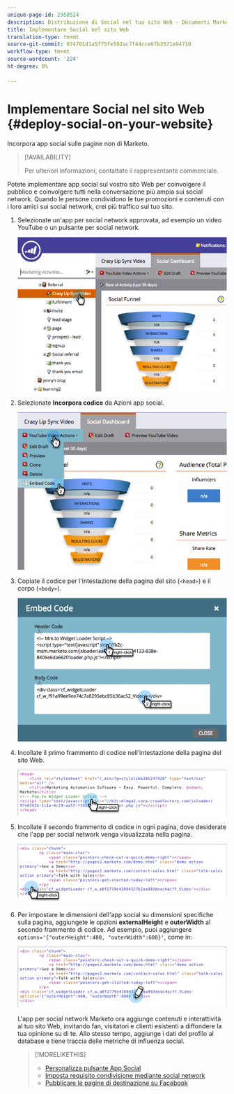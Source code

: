 ```yaml
---
unique-page-id: 2950524
description: Distribuzione di Social nel tuo sito Web - Documenti Marketo - Documentazione prodotto
title: Implementare Social nel sito Web
translation-type: tm+mt
source-git-commit: 074701d1a5f75fe592ac7f44cce6fb3571e94710
workflow-type: tm+mt
source-wordcount: '224'
ht-degree: 0%

---
```



# Implementare Social nel sito Web {#deploy-social-on-your-website}

Incorpora app social sulle pagine non di Marketo.

>[!AVAILABILITY]
>
>Per ulteriori informazioni, contattate il rappresentante commerciale.

Potete implementare app social sul vostro sito Web per coinvolgere il pubblico e coinvolgere tutti nella conversazione più ampia sui social network. Quando le persone condividono le tue promozioni e contenuti con i loro amici sui social network, crei più traffico sul tuo sito.

1. Selezionate un&#39;app per social network approvata, ad esempio un video YouTube o un pulsante per social network.

   ![](assets/image2015-5-12-11-3a43-3a24.png)

1. Selezionate **Incorpora codice** da Azioni app social.

   ![](assets/image2015-5-12-12-3a59-3a46.png)

1. Copiate il codice per l&#39;intestazione della pagina del sito (`<head>`) e il corpo (`<body>`).

   ![](assets/image2015-5-12-13-3a3-3a34.png)

1. Incollate il primo frammento di codice nell’intestazione della pagina del sito Web.

   ![](assets/socialonsite-embedhead.png)

1. Incollate il secondo frammento di codice in ogni pagina, dove desiderate che l&#39;app per social network venga visualizzata nella pagina.

   ![](assets/socialonsite-embedwidget.png)

1. Per impostare le dimensioni dell&#39;app social su dimensioni specifiche sulla pagina, aggiungete le opzioni **externalHeight** e **outerWidth** al secondo frammento di codice. Ad esempio, puoi aggiungere `options='{"outerHeight":400, "outerWidth":600}'`, come in:

   ![](assets/socialonsite-resizewidget2.png)

   L&#39;app per social network Marketo ora aggiunge contenuti e interattività al tuo sito Web, invitando fan, visitatori e clienti esistenti a diffondere la tua opinione su di te. Allo stesso tempo, aggiunge i dati del profilo al database e tiene traccia delle metriche di influenza social.

   >[!MORELIKETHIS]
   >
   >* [Personalizza pulsante App Social](/help/marketo/product-docs/demand-generation/social/configuring-social-actions/customize-social-app-button.md)
   >* [Imposta requisito condivisione mediante social network](/help/marketo/product-docs/demand-generation/social/social-functions/set-social-share-requirement.md)
   >* [Pubblicare le pagine di destinazione su Facebook](/help/marketo/product-docs/demand-generation/facebook/publish-landing-pages-to-facebook.md)


